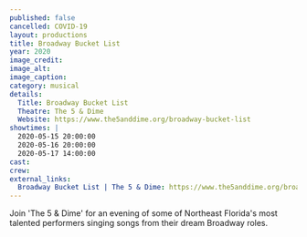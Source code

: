 ```yaml
---
published: false
cancelled: COVID-19
layout: productions
title: Broadway Bucket List
year: 2020
image_credit: 
image_alt:
image_caption:
category: musical
details:
  Title: Broadway Bucket List
  Theatre: The 5 & Dime
  Website: https://www.the5anddime.org/broadway-bucket-list
showtimes: |
  2020-05-15 20:00:00
  2020-05-16 20:00:00
  2020-05-17 14:00:00
cast:
crew:
external_links:
  Broadway Bucket List | The 5 & Dime: https://www.the5anddime.org/broadway-bucket-list
---
```

Join 'The 5 & Dime' for an evening of some of Northeast Florida's most talented performers singing songs from their dream Broadway roles.
